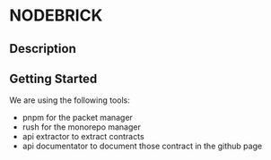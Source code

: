 # NODEBRICK

## Description

## Getting Started

We are using the following tools:
- pnpm for the packet manager
- rush for the monorepo manager
- api extractor to extract contracts
- api documentator to document those contract in the github page